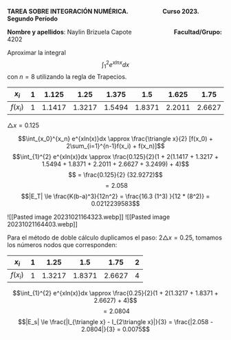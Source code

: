 

**TAREA SOBRE INTEGRACIÓN NUMÉRICA.                        Curso 2023. Segundo Período**

**Nombre y apellidos**: Naylin Brizuela Capote                        
**Facultad/Grupo:** 4202

Aproximar la integral $$\int_{1}^{2} e^{xlnx}dx$$ con $n=8$ utilizando la regla de Trapecios.


| $x_i$    | 1   | 1.125 | 1.25 | 1.375 | 1.5 | 1.625 | 1.75 | 1.875 | 2   |
| -------- | --- | ----- | ---- | ----- | --- | ----- | ---- | ----- | --- |
| $f(x_i)$ | 1   | 1.1417 | 1.3217 | 1.5494 | 1.8371 | 2.2011 | 2.6627 | 3.2499 | 4    |

$\triangle x = 0.125$ 

$$\int_{x_0}^{x_n} e^{xln(x)}dx \approx \frac{\triangle x}{2} [f(x_0) + 2\sum_{i=1}^{n-1}f(x_i) + f(x_n)]$$
$$\int_{1}^{2} e^{xln(x)}dx \approx \frac{0.125}{2}(1 + 2(1.1417 + 1.3217 + 1.5494 + 1.8371 + 2.2011 + 2.6627 + 3.2499) + 4)$$
$$ = \frac{0.125}{2} (32.9272)$$
$$ = 2.058$$
$$|E_T| \le \frac{K(b-a)^3}{12n^2} = \frac{16.3 (1^3) }{12 * (8^2)} = 0.0212239583$$

![[Pasted image 20231021164323.webp]]
![[Pasted image 20231021164403.webp]]

Para el método de doble cálculo duplicamos el paso: $2 \triangle x = 0.25$, tomamos los números nodos que corresponden:

| $x_i$    | 1   |  1.25   |  1.5    |  1.75   | 2   |
| -------- | --- | ---     | --      | ---     | -- |
| $f(x_i)$ | 1   |  1.3217 |  1.8371 |  2.6627 | 4    |

$$\int_{1}^{2} e^{xln(x)}dx \approx \frac{0.25}{2}(1 + 2(1.3217 + 1.8371 + 2.6627) + 4)$$
$$= 2.0804$$
$$|E_s| \le \frac{|I_{\triangle x} - I_{2\triangle x}|}{3} = \frac{|2.058 - 2.0804|}{3} = 0.0075$$
